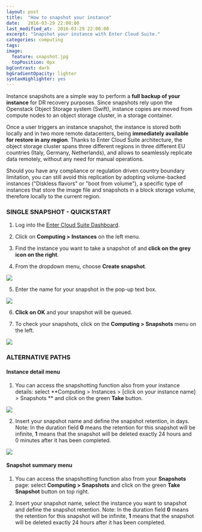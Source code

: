 ```yaml
---
layout: post
title:  "How to snapshot your instance"
date:   2016-03-29 22:00:00
last_modified_at:  2016-03-29 22:00:00
excerpt: "Snapshot your instance with Enter Cloud Suite."
categories: computing
tags:
image:
  feature: snapshot.jpg
  topPosition: 0px
bgContrast: dark
bgGradientOpacity: lighter
syntaxHighlighter: yes
---
```

Instance snapshots are a simple way to perform a **full backup of your instance** for DR recovery purposes. Since snapshots rely upon the Openstack Object Storage system (Swift), instance copies are moved from compute nodes to an object storage cluster, in a storage container.

Once a user triggers an instance snapshot, the instance is stored both locally and in two more remote datacenters, being **immediately available for restore in any region**. Thanks to Enter Cloud Suite architecture, the object storage cluster spans three different regions in three different EU countries (Italy, Germany, Netherlands), and allows to seamlessly replicate data remotely, without any need for manual operations. 

Should you have any compliance or regulation driven country boundary limitation, you can still avoid this replication by adopting volume-backed instances ("Diskless flavors" or "boot from volume"), a specific type of instances that store the image file and snapshots in a block storage volume, therefore locally to the current region.

### SINGLE SNAPSHOT - QUICKSTART

1. Log into the <a href="https://dashboard.entercloudsuite.com" target="_blank">Enter Cloud Suite Dashboard</a>.

2. Click on **Computing > Instances** on the left menu.

3. Find the instance you want to take a snapshot of and **click on the grey icon on the right**.

4. From the dropdown menu, choose **Create snapshot**.
<img class="responsive-guide-img" src="{{ site.baseurl_posts_img }}ecs-computing-snapshot-01.png">

5. Enter the name for your snapshot in the pop-up text box.
<img class="responsive-guide-img" src="{{ site.baseurl_posts_img }}ecs-computing-snapshot-02.png">

6. **Click on OK** and your snapshot will be queued.

7. To check your snapshots, click on the **Computing > Snapshots** menu on the left.
<img class="responsive-guide-img" src="{{ site.baseurl_posts_img }}ecs-computing-snapshot-03.png">

### ALTERNATIVE PATHS

#### Instance detail menu

1. You can access the snapshotting function also from your instance details: select **Computing > Instances > [click on your instance name] > Snapshots ** and click on the green **Take** button.
<img class="responsive-guide-img" src="{{ site.baseurl_posts_img }}ecs-computing-snapshot-04.png">

2. Insert your snapshot name and define the snapshot retention, in days. Note: In the duration field **0** means the retention for this snapshot will be infinite, **1** means that the snapshot will be deleted exactly 24 hours and 0 minutes after it has been completed.
<img class="responsive-guide-img" src="{{ site.baseurl_posts_img }}ecs-computing-snapshot-05.png">

#### Snapshot summary menu

1. You can access the snapshotting function also from your **Snapshots** page: select **Computing > Snapshots** and click on the green **Take Snapshot** button on top right.

2. Insert your snapshot name, select the instance you want to snapshot and define the snapshot retention. Note: In the duration field **0** means the retention for this snapshot will be infinite, **1** means that the snapshot will be deleted exactly 24 hours after it has been completed.